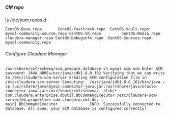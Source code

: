 ##### CM repo

ls /etc/yum.repos.d

`
CentOS-Base.repo       CentOS-fasttrack.repo  CentOS-Vault.repo      mysql-community-source.repo
CentOS-CR.repo         CentOS-Media.repo      cloudera-manager.repo
CentOS-Debuginfo.repo  CentOS-Sources.repo    mysql-community.repo
`


###### Configure Cloudera Manager

`
/usr/share/cmf/schema/scm_prepare_database.sh mysql scm scm
Enter SCM password:
JAVA_HOME=/usr/java/jdk1.8.0_162
Verifying that we can write to /etc/cloudera-scm-server
Creating SCM configuration file in /etc/cloudera-scm-server
Executing:  /usr/java/jdk1.8.0_162/bin/java -cp /usr/share/java/mysql-connector-java.jar:/usr/share/java/oracle-connector-java.jar:/usr/share/cmf/schema/../lib/* com.cloudera.enterprise.dbutil.DbCommandExecutor /etc/cloudera-scm-server/db.properties com.cloudera.cmf.db.
[                          main] DbCommandExecutor              INFO  Successfully connected to database.
All done, your SCM database is configured correctly!
`